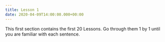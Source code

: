 ```yaml
---
title: Lesson 1
date: 2020-04-09T14:00:00.000+00:00
---
```

This first section contains the first 20 Lessons. Go through them 1 by 1 until you are familiar with each sentence.
